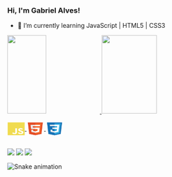 ### Hi, I'm Gabriel Alves!

- 🌱 I’m currently learning JavaScript | HTML5 | CSS3

<div>
  <a href="https://www.linkedin.com/in/gabriel-alves-a22a531a3/">
  <img height="180cm" width="42%" src="https://github-readme-stats.vercel.app/api?username=GabrielAlves0501&show_icons=true&theme=dark&include_all_commits=true&count_private=true"/>
  <img height="180cm" width="50%" src="https://github-readme-stats.vercel.app/api/top-langs/?username=GabrielAlves0501&layout-compact&langs_count=16&theme=dark"/>
</div>

<div style="display: inline_block"><br>
  <img align="center" alt="Biel-Js" height="30" width="40" src="https://raw.githubusercontent.com/devicons/devicon/master/icons/javascript/javascript-plain.svg">
  <img align="center" alt="Biel-HTML" height="30" width="40" src="https://raw.githubusercontent.com/devicons/devicon/master/icons/html5/html5-original.svg">
  <img align="center" alt="Biel-CSS" height="30" width="40" src="https://raw.githubusercontent.com/devicons/devicon/master/icons/css3/css3-original.svg">
</div>

  ##

<div> 
  <a href="https://www.instagram.com/biel_alves0508/" target="_blank"><img src="https://img.shields.io/badge/-Instagram-%23E4405F?style=for-the-badge&logo=instagram&logoColor=white" target="_blank"></a>
    <a href="https://www.linkedin.com/in/gabriel-alves-a22a531a3/" target="_blank"><img src="https://img.shields.io/badge/-LinkedIn-%230077B5?style=for-the-badge&logo=linkedin&logoColor=white" target="_blank"></a> 
  <a href = "mailto:gabrielfernando0501@gmail.com"><img src="https://img.shields.io/badge/-Gmail-%23333?style=for-the-badge&logo=gmail&logoColor=white" target="_blank"></a>

  ![Snake animation](https://github.com/GabrielAlves0501/GabrielAlves0501/blob/output/github-contribution-grid-snake.svg)
  
</div>

